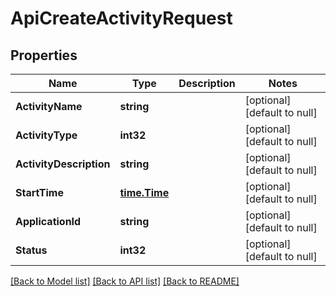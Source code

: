 # ApiCreateActivityRequest

## Properties
Name | Type | Description | Notes
------------ | ------------- | ------------- | -------------
**ActivityName** | **string** |  | [optional] [default to null]
**ActivityType** | **int32** |  | [optional] [default to null]
**ActivityDescription** | **string** |  | [optional] [default to null]
**StartTime** | [**time.Time**](time.Time.md) |  | [optional] [default to null]
**ApplicationId** | **string** |  | [optional] [default to null]
**Status** | **int32** |  | [optional] [default to null]

[[Back to Model list]](../README.md#documentation-for-models) [[Back to API list]](../README.md#documentation-for-api-endpoints) [[Back to README]](../README.md)


